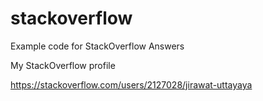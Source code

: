 # stackoverflow
Example code for StackOverflow Answers

My StackOverflow profile

https://stackoverflow.com/users/2127028/jirawat-uttayaya
